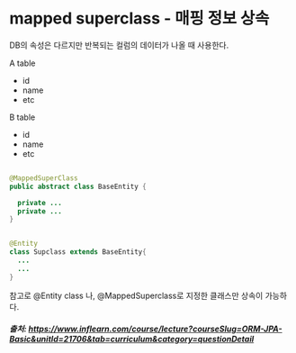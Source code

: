 # mapped superclass - 매핑 정보 상속

DB의 속성은 다르지만 반복되는 컬럼의 데이터가 나올 때 사용한다.

A table
- id
- name
- etc

B table
- id
- name
- etc


```java

@MappedSuperClass
public abstract class BaseEntity {

  private ...
  private ...
}


@Entity
class Supclass extends BaseEntity{
  ...
  ...
}

```
참고로 @Entity class 나, @MappedSuperclass로 지정한 클래스만 상속이 가능하다.


##### 출처: https://www.inflearn.com/course/lecture?courseSlug=ORM-JPA-Basic&unitId=21706&tab=curriculum&category=questionDetail
